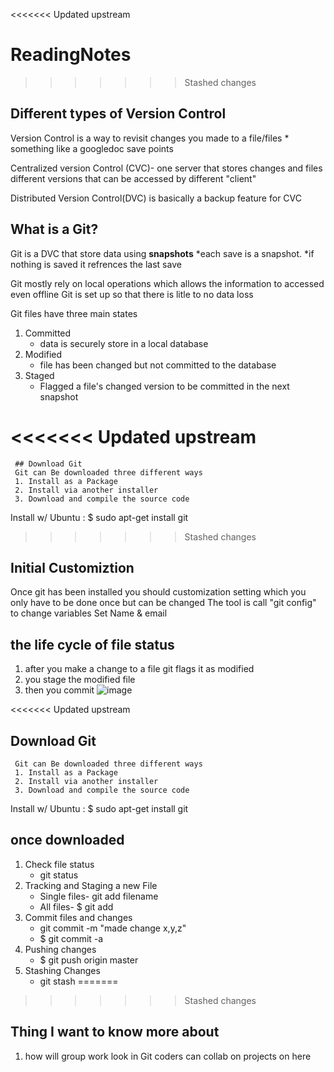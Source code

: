 <<<<<<< Updated upstream
# ReadingNotes

>>>>>>> Stashed changes
## Different types of Version Control

Version Control is a way to revisit changes you made to a file/files
    * something like a googledoc save points

Centralized version Control (CVC)- one server that stores changes and files different versions that can be accessed by different "client"

Distributed Version Control(DVC) is basically a backup feature for CVC 

## What is a Git?

Git is a DVC that store data using **snapshots**
*each save is a snapshot. 
*if nothing is saved it refrences the last save

Git mostly rely on local operations which allows the information to accessed even offline
Git is set up so that there is litle to no data loss

Git files have three main states
1. Committed
     * data is securely store in a local database
2. Modified
     * file has been changed but not committed to the database
3. Staged
     * Flagged a file's changed version to be committed in the next snapshot
     
<<<<<<< Updated upstream
=======
     ## Download Git 
     Git can Be downloaded three different ways
     1. Install as a Package
     2. Install via another installer
     3. Download and compile the source code
     
  Install w/ Ubuntu : $ sudo apt-get install git
  
>>>>>>> Stashed changes
  
## Initial Customiztion 
 Once git has been installed you should customization setting which you only have to be done once but can be changed
 The tool is call "git config" to change variables
 Set Name & email 
 
 
 ## the life cycle of file status 
 1. after you make a change to a file git flags it as modified
 2. you stage the modified file
 3. then you commit 
 ![image](https://user-images.githubusercontent.com/123973263/216150358-0b1fa89c-e659-4258-9dc4-0111012dc946.png)

<<<<<<< Updated upstream
  ## Download Git 
     Git can Be downloaded three different ways
     1. Install as a Package
     2. Install via another installer
     3. Download and compile the source code
     
  Install w/ Ubuntu : $ sudo apt-get install git
  
  ## once downloaded
  
1. Check file status
   * git status
2. Tracking and Staging a new File
   * Single files- git add filename
   * All files- $ git add 
3. Commit files and changes
   * git commit -m "made change x,y,z"
   * $ git commit -a
4. Pushing changes
   * $ git push origin master
5. Stashing Changes
   * git stash 
=======

>>>>>>> Stashed changes

## Thing I want to know more about

1. how will group work look in Git coders can collab on projects on here